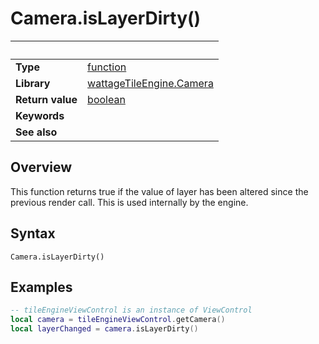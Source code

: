 # Camera.isLayerDirty()

|                      | &nbsp; 
| -------------------- | ---------------------------------------------------------------
| __Type__             | [function](http://docs.coronalabs.com/api/type/Function.html)
| __Library__          | [wattageTileEngine.Camera](type_camera.markdown)
| __Return value__     | [boolean](https://docs.coronalabs.com/api/type/Boolean.html)
| __Keywords__         | 
| __See also__         | 


## Overview

This function returns true if the value of layer has been altered since
the previous render call.  This is used internally by the engine.


## Syntax

	Camera.isLayerDirty()

## Examples

``````lua
-- tileEngineViewControl is an instance of ViewControl
local camera = tileEngineViewControl.getCamera()
local layerChanged = camera.isLayerDirty()
``````
